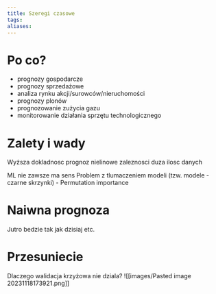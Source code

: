 ```yaml
---
title: Szeregi czasowe
tags: 
aliases:
---
```

# Po co?
- prognozy gospodarcze
- prognozy sprzedażowe
- analiza rynku akcji/surowców/nieruchomości
- prognozy plonów
- prognozowanie zużycia gazu
- monitorowanie działania sprzętu technologicznego
# Zalety i wady
Wyższa dokladnosc prognoz
nielinowe zaleznosci
duza ilosc danych

ML nie zawsze ma sens
Problem z tlumaczeniem modeli (tzw. modele -czarne skrzynki) - Permutation importance

# Naiwna prognoza

Jutro bedzie tak jak dzisiaj etc.

# Przesuniecie

Dlaczego walidacja krzyżowa nie dziala?
![[images/Pasted image 20231118173921.png]]